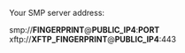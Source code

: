 Your SMP server address:

smp://__FINGERPRINT__@__PUBLIC_IP4__:__PORT__
xftp://__XFTP_FINGERPRINT__@__PUBLIC_IP4__:443
